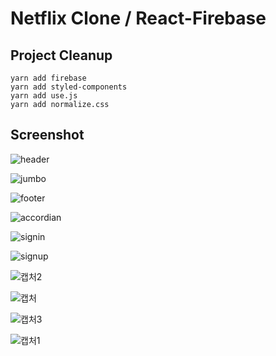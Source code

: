 # Netflix Clone / React-Firebase


## Project Cleanup
 `yarn add firebase` <br/>
 `yarn add styled-components `<br/>
 `yarn add use.js`<br/>
 `yarn add normalize.css`<br/>

## Screenshot



![header](https://user-images.githubusercontent.com/20594299/119663127-0b95a000-be6d-11eb-8cda-3d4d9604e586.GIF)

![jumbo](https://user-images.githubusercontent.com/20594299/119663134-0c2e3680-be6d-11eb-8972-f5c2d19df7fb.GIF)

![footer](https://user-images.githubusercontent.com/20594299/119663125-0b95a000-be6d-11eb-9b30-b2783e99a868.GIF)

![accordian](https://user-images.githubusercontent.com/20594299/119663122-0afd0980-be6d-11eb-98a1-0f3533fc3a2e.GIF)

![signin](https://user-images.githubusercontent.com/20594299/119663135-0cc6cd00-be6d-11eb-8709-5b6354312313.GIF)

![signup](https://user-images.githubusercontent.com/20594299/119663119-0a647300-be6d-11eb-8ddf-dfb803b71d10.GIF)

![캡처2](https://user-images.githubusercontent.com/20594299/120441698-cb2fa800-c3bf-11eb-8096-eeba1b098515.GIF)

![캡처](https://user-images.githubusercontent.com/20594299/120441688-c8cd4e00-c3bf-11eb-908f-5ff2b638ca57.GIF)

![캡처3](https://user-images.githubusercontent.com/20594299/120441700-cb2fa800-c3bf-11eb-94b1-7e5b270d99a8.GIF)

![캡처1](https://user-images.githubusercontent.com/20594299/120441691-c9fe7b00-c3bf-11eb-9b2e-7812db7495ac.GIF)

